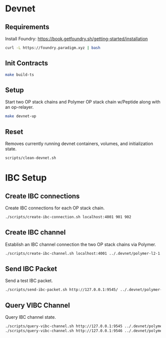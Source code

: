 Devnet
======

Requirements
------------
Install Foundry: <https://book.getfoundry.sh/getting-started/installation>

```sh
curl -L https://foundry.paradigm.xyz | bash
```

Init Contracts
--------------
```sh
make build-ts
```

Setup
-----
Start two OP stack chains and Polymer OP stack chain w/Peptide along with an op-relayer.

```sh
make devnet-up
```

Reset
-----
Removes currently running devnet containers, volumes, and initialization state.

```sh
scripts/clean-devnet.sh
```

IBC Setup
=========

Create IBC connections
----------------------
Create IBC connections for each OP stack chain.

```sh
./scripts/create-ibc-connection.sh localhost:4001 901 902
```

Create IBC channel
------------------
Establish an IBC channel connection the two OP stack chains via Polymer.
```sh
./scripts/create-ibc-channel.sh localhost:4001 ../.devnet/polymer-l2-1.json ../.devnet/polymer-l2-2.json
```


Send IBC Packet
---------------
Send a test IBC packet.

```sh
./scripts/send-ibc-packet.sh http://127.0.0.1:9545/ ../.devnet/polymer-l2-1.json channel-0 hello
```

Query VIBC Channel
------------------
Query IBC channel state.

```sh
./scripts/query-vibc-channel.sh http://127.0.0.1:9545 ../.devnet/polymer-l2-1.json channel-0
./scripts/query-vibc-channel.sh http://127.0.0.1:9546 ../.devnet/polymer-l2-2.json channel-1
```

